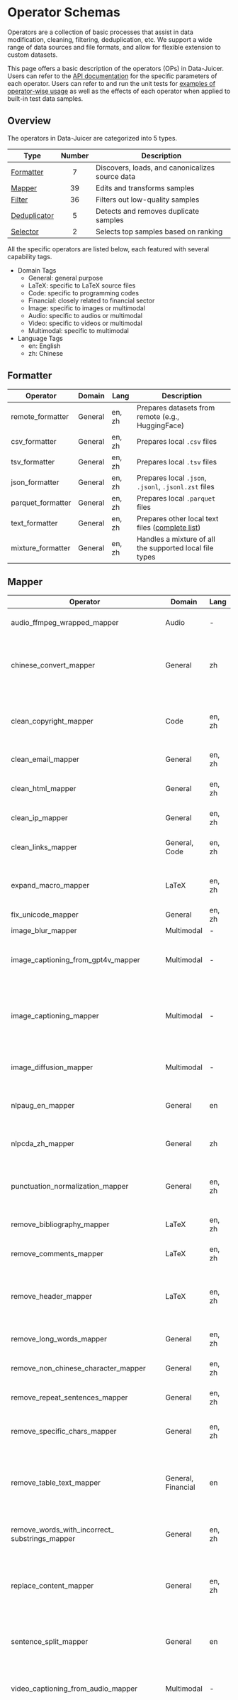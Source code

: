 # Operator Schemas

Operators are a collection of basic processes that assist in data modification, cleaning, filtering, deduplication, etc. We support a wide range of data sources and file formats, and allow for flexible extension to custom datasets.

This page offers a basic description of the operators (OPs) in Data-Juicer. Users can refer to the [API documentation](https://alibaba.github.io/data-juicer/) for the specific parameters of each operator. Users can refer to and run the unit tests for [examples of operator-wise usage](../tests/ops) as well as the effects of each operator when applied to built-in test data samples.

## Overview

The operators in Data-Juicer are categorized into 5 types.

| Type                              | Number | Description                                     |
|-----------------------------------|:------:|-------------------------------------------------|
| [ Formatter ]( #formatter )       |   7    | Discovers, loads, and canonicalizes source data |
| [ Mapper ]( #mapper )             |   39   | Edits and transforms samples                    |
| [ Filter ]( #filter )             |   36   | Filters out low-quality samples                 |
| [ Deduplicator ]( #deduplicator ) |   5    | Detects and removes duplicate samples           |
| [ Selector ]( #selector )         |   2    | Selects top samples based on ranking            |


All the specific operators are listed below, each featured with several capability tags.

* Domain Tags
    - General: general purpose
    - LaTeX: specific to LaTeX source files
    - Code: specific to programming codes
    - Financial: closely related to financial sector
    - Image: specific to images or multimodal
    - Audio: specific to audios or multimodal
    - Video: specific to videos or multimodal
    - Multimodal: specific to multimodal
* Language Tags
    - en: English
    - zh: Chinese


## Formatter <a name="formatter"/>

| Operator          | Domain  |  Lang  | Description                                                                                       |
|-------------------|---------|--------|---------------------------------------------------------------------------------------------------|
| remote_formatter  | General | en, zh | Prepares datasets from remote (e.g., HuggingFace)                                                 |
| csv_formatter     | General | en, zh | Prepares local `.csv` files                                                                       |
| tsv_formatter     | General | en, zh | Prepares local `.tsv` files                                                                       |
| json_formatter    | General | en, zh | Prepares local `.json`, `.jsonl`, `.jsonl.zst` files                                              |
| parquet_formatter | General | en, zh | Prepares local `.parquet` files                                                                   |
| text_formatter    | General | en, zh | Prepares other local text files ([complete list](../data_juicer/format/text_formatter.py#L63,73)) |
| mixture_formatter | General | en, zh | Handles a mixture of all the supported local file types                                           | 


## Mapper <a name="mapper"/>

| Operator                                            | Domain             | Lang   | Description                                                                                                                             |
|-----------------------------------------------------|--------------------|--------|-----------------------------------------------------------------------------------------------------------------------------------------|
| audio_ffmpeg_wrapped_mapper                         | Audio              | -      | Simple wrapper to run a FFmpeg audio filter                                                                                             |
| chinese_convert_mapper                              | General            | zh     | Converts Chinese between Traditional Chinese, Simplified Chinese and Japanese Kanji (by [opencc](https://github.com/BYVoid/OpenCC))     |
| clean_copyright_mapper                              | Code               | en, zh | Removes copyright notice at the beginning of code files (:warning: must contain the word *copyright*)                                   |
| clean_email_mapper                                  | General            | en, zh | Removes email information                                                                                                               |
| clean_html_mapper                                   | General            | en, zh | Removes HTML tags and returns plain text of all the nodes                                                                               |
| clean_ip_mapper                                     | General            | en, zh | Removes IP addresses                                                                                                                    |
| clean_links_mapper                                  | General, Code      | en, zh | Removes links, such as those starting with http or ftp                                                                                  |
| expand_macro_mapper                                 | LaTeX              | en, zh | Expands macros usually defined at the top of TeX documents                                                                              |
| fix_unicode_mapper                                  | General            | en, zh | Fixes broken Unicodes (by [ftfy](https://ftfy.readthedocs.io/))                                                                         |
| image_blur_mapper                                   | Multimodal         |  -     | Blur images                                                                                                                             |
| image_captioning_from_gpt4v_mapper                  | Multimodal         |  -     | generate samples whose texts are generated based on gpt-4-visison and the image                                                         |
| image_captioning_mapper                             | Multimodal         |  -     | generate samples whose captions are generated based on another model (such as blip2) and the figure within the original sample          |
| image_diffusion_mapper                              | Multimodal         |  -     | Generate and augment images by stable diffusion model                                                                                   |
| nlpaug_en_mapper                                    | General            | en     | Simply augments texts in English based on the `nlpaug` library                                                                          | 
| nlpcda_zh_mapper                                    | General            | zh     | Simply augments texts in Chinese based on the `nlpcda` library                                                                          | 
| punctuation_normalization_mapper                    | General            | en, zh | Normalizes various Unicode punctuations to their ASCII equivalents                                                                      |
| remove_bibliography_mapper                          | LaTeX              | en, zh | Removes the bibliography of TeX documents                                                                                               |
| remove_comments_mapper                              | LaTeX              | en, zh | Removes the comments of TeX documents                                                                                                   |
| remove_header_mapper                                | LaTeX              | en, zh | Removes the running headers of TeX documents, e.g., titles, chapter or section numbers/names                                            |
| remove_long_words_mapper                            | General            | en, zh | Removes words with length outside the specified range                                                                                   |
| remove_non_chinese_character_mapper                 | General            | en, zh | Remove non Chinese character in text samples.                                                                                           |
| remove_repeat_sentences_mapper                      | General            | en, zh | Remove repeat sentences in text samples.                                                                                                |
| remove_specific_chars_mapper                        | General            | en, zh | Removes any user-specified characters or substrings                                                                                     |
| remove_table_text_mapper                            | General, Financial | en     | Detects and removes possible table contents (:warning: relies on regular expression matching and thus fragile)                          |
| remove_words_with_incorrect_<br />substrings_mapper | General            | en, zh | Removes words containing specified substrings                                                                                           |
| replace_content_mapper                              | General            | en, zh | Replace all content in the text that matches a specific regular expression pattern with a designated replacement string                 |
| sentence_split_mapper                               | General            | en     | Splits and reorganizes sentences according to semantics                                                                                 |
| video_captioning_from_audio_mapper                  | Multimodal         | -      | Caption a video according to its audio streams based on Qwen-Audio model                                                                |
| video_captioning_from_summarizer_mapper             | Multimodal         | -      | Generate video captions by summarizing several kinds of generated texts (captions from video/audio/frames, tags from audio/frames, ...) |
| video_captioning_from_video_mapper                  | Multimodal         |  -     | Generate samples whose captions are generated based on another model (video-blip) and sampled video frame within the original sample    |
| video_ffmpeg_wrapped_mapper                         | Video              | -      | Simple wrapper to run a FFmpeg video filter                                                                                             |
| video_resize_aspect_ratio_mapper                    | Video              | -      | Resize video aspect ratio to a specified range                                                                                          |
| video_resize_resolution_mapper                      | Video                 | -    | Map videos to ones with given resolution range                                                                                          |
| video_split_by_duration_mapper                      | Multimodal         | -      | Mapper to split video by duration.                                                                                                      |
| video_spit_by_key_frame_mapper                      | Multimodal         | -      | Mapper to split video by key frame.                                                                                                     |
| video_split_by_scene_mapper                         | Multimodal         | -      | Split videos into scene clips                                                                                                           |
| video_tagging_from_audio_mapper                     | Multimodal         | -      | Mapper to generate video tags from audio streams extracted from the video.                                                              |
| video_tagging_from_frames_mapper                    | Multimodal         | -      | Mapper to generate video tags from frames extracted from the video.                                                                     |
| whitespace_normalization_mapper                     | General            | en, zh | Normalizes various Unicode whitespaces to the normal ASCII space (U+0020)                                                               |


## Filter <a name="filter"/>

| Operator                       | Domain     | Lang   | Description                                                                                                                                         |
|--------------------------------|------------|--------|-----------------------------------------------------------------------------------------------------------------------------------------------------|
| alphanumeric_filter            | General    | en, zh | Keeps samples with alphanumeric ratio within the specified range                                                                                    |
| audio_duration_filter          | Audio      | -      | Keep data samples whose audios' durations are within a specified range                                                                              |
| audio_nmf_snr_filter           | Audio      | -      | Keep data samples whose audios' Signal-to-Noise Ratios (SNRs, computed based on Non-Negative Matrix Factorization, NMF) are within a specified range. |
| audio_size_filter              | Audio      | -      | Keep data samples whose audios' sizes are within a specified range                                                                                  |
| average_line_length_filter     | Code       | en, zh | Keeps samples with average line length within the specified range                                                                                   |
| character_repetition_filter    | General    | en, zh | Keeps samples with char-level n-gram repetition ratio within the specified range                                                                    |
| face_area_filter               | Image      | -      | Keeps samples containing images with face area ratios within the specified range                                                                    |
| flagged_words_filter           | General    | en, zh | Keeps samples with flagged-word ratio below the specified threshold                                                                                 |
| image_aspect_ratio_filter      | Image      | -      | Keeps samples containing images with aspect ratios within the specified range                                                                       |
| image_shape_filter             | Image      | -      | Keeps samples containing images with widths and heights within the specified range                                                                  |
| image_size_filter              | Image      | -      | Keeps samples containing images whose size in bytes are within the specified range                                                                  |
| image_aesthetics_filter        | Image      | -      | Keeps samples containing images whose aesthetics scores are within the specified range                                                              |
| image_text_matching_filter     | Multimodal | -      | Keeps samples with image-text classification matching score within the specified range based on a BLIP model                                        |
| image_text_similarity_filter   | Multimodal | -      | Keeps samples with image-text feature cosine similarity within the specified range based on a CLIP model                                            |
| language_id_score_filter       | General    | en, zh | Keeps samples of the specified language, judged by a predicted confidence score                                                                     |
| maximum_line_length_filter     | Code       | en, zh | Keeps samples with maximum line length within the specified range                                                                                   |
| perplexity_filter              | General    | en, zh | Keeps samples with perplexity score below the specified threshold                                                                                   |
| phrase_grounding_recall_filter | Multimodal | -      | Keeps samples whose locating recalls of phrases extracted from text in the images are within a specified range                                      |
| special_characters_filter      | General    | en, zh | Keeps samples with special-char ratio within the specified range                                                                                    |
| specified_field_filter         | General    | en, zh | Filters samples based on field, with value lies in the specified targets                                                                            |
| specified_numeric_field_filter | General    | en, zh | Filters samples based on field, with value lies in the specified range (for numeric types)                                                          |
| stopwords_filter               | General    | en, zh | Keeps samples with stopword ratio above the specified threshold                                                                                     |
| suffix_filter                  | General    | en, zh | Keeps samples with specified suffixes                                                                                                               |
| text_action_filter             | General    | en, zh | Keeps samples containing action verbs in their texts                                                                                                |
| text_entity_dependency_filter  | General    | en, zh | Keeps samples containing entity nouns related to other tokens in the dependency tree of the texts                                                   |
| text_length_filter             | General    | en, zh | Keeps samples with total text length within the specified range                                                                                     |
| token_num_filter               | General    | en, zh | Keeps samples with token count within the specified range                                                                                           |
| video_aspect_ratio_filter      | Video      | -      | Keeps samples containing videos with aspect ratios within the specified range                                                                       |
| video_duration_filter          | Video      | -      | Keep data samples whose videos' durations are within a specified range ｜                                                                            
| video_aesthetics_filter        | Video      | -      | Keeps samples whose specified frames have aesthetics scores within the specified range     |
| video_frames_text_similarity_filter    | Multimodal | -      | Keep data samples whose similarities between sampled video frame images and text are within a specific range ｜
| video_motion_score_filter      | Video      | -      | Keep samples with video motion scores within a specific range ｜
| video_ocr_area_ratio_filter    | Video      | -      | Keep data samples whose detected text area ratios for specified frames in the video are within a specified range ｜                                  
| video_resolution_filter        | Video      | -      | Keeps samples containing videos with horizontal and vertical resolutions within the specified range                                                 |
| word_num_filter                | General    | en, zh | Keeps samples with word count within the specified range                                                                                            |
| word_repetition_filter         | General    | en, zh | Keeps samples with word-level n-gram repetition ratio within the specified range                                                                    |


## Deduplicator <a name="deduplicator"/>

| Operator                      | Domain  | Lang   | Description                                                  |
|-------------------------------|---------|--------|--------------------------------------------------------------|
| document_deduplicator         | General | en, zh | Deduplicates samples at document-level by comparing MD5 hash |
| document_minhash_deduplicator | General | en, zh | Deduplicates samples at document-level using MinHashLSH      |
| document_simhash_deduplicator | General | en, zh | Deduplicates samples at document-level using SimHash         |
| image_deduplicator            | Image   |   -    | Deduplicates samples at document-level using exact matching of images between documents |
| video_deduplicator            | Video   |   -    | Deduplicates samples at document-level using exact matching of videos between documents |


## Selector <a name="selector"/>

| Operator                           | Domain  | Lang   | Description                                                           |
|------------------------------------|---------|--------|-----------------------------------------------------------------------|
| frequency_specified_field_selector | General | en, zh | Selects top samples by comparing the frequency of the specified field |
| topk_specified_field_selector      | General | en, zh | Selects top samples by comparing the values of the specified field    |


## Contributing
We welcome contributions of adding new operators. Please refer to [How-to Guide for Developers](DeveloperGuide.md).
